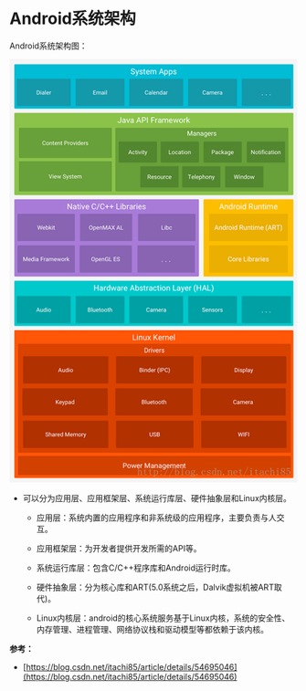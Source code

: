 # Android系统架构

Android系统架构图：

![Android系统架构图](https://raw.githubusercontent.com/lcfu1/Image/master/Android/Android%E7%B3%BB%E7%BB%9F%E6%9E%B6%E6%9E%84%E5%9B%BE.png)

- 可以分为应用层、应用框架层、系统运行库层、硬件抽象层和Linux内核层。

  - 应用层：系统内置的应用程序和非系统级的应用程序，主要负责与人交互。

  - 应用框架层：为开发者提供开发所需的API等。

  - 系统运行库层：包含C/C++程序库和Android运行时库。

  - 硬件抽象层：分为核心库和ART(5.0系统之后，Dalvik虚拟机被ART取代)。

  - Linux内核层：android的核心系统服务基于Linux内核，系统的安全性、内存管理、进程管理、网络协议栈和驱动模型等都依赖于该内核。

**参考：**

- [https://blog.csdn.net/itachi85/article/details/54695046](https://blog.csdn.net/itachi85/article/details/54695046)